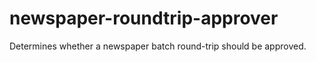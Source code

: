 newspaper-roundtrip-approver
============================

Determines whether a newspaper batch round-trip should be approved.
